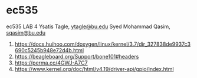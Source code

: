 # ec535
ec535 LAB 4
Ysatis Tagle, ytagle@bu.edu
Syed Mohammad Qasim, sqasim@bu.edu

1. https://docs.huihoo.com/doxygen/linux/kernel/3.7/dir_327838de9937c3690c5245b948e72d4b.html
2. https://beagleboard.org/Support/bone101#headers
3. https://perma.cc/4GWJ-A7C7
4. https://www.kernel.org/doc/html/v4.19/driver-api/gpio/index.html
 

